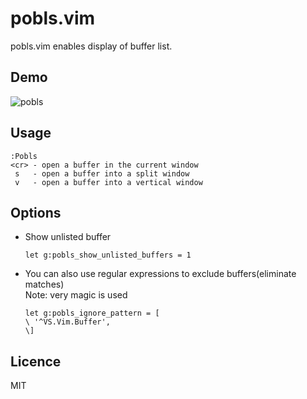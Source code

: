 # pobls.vim
pobls.vim enables display of buffer list.

## Demo
![pobls](https://user-images.githubusercontent.com/58209438/114305090-9450ba80-9b11-11eb-8a9e-0978f6779d3b.gif)

## Usage

```
:Pobls
<cr> - open a buffer in the current window
 s   - open a buffer into a split window
 v   - open a buffer into a vertical window
```

## Options
- Show unlisted buffer
  ```vim
  let g:pobls_show_unlisted_buffers = 1 
  ```
- You can also use regular expressions to exclude buffers(eliminate matches)<br>
  Note: very magic is used
  ```vim
  let g:pobls_ignore_pattern = [
  \ '^VS.Vim.Buffer',
  \]
  ```

## Licence
MIT
